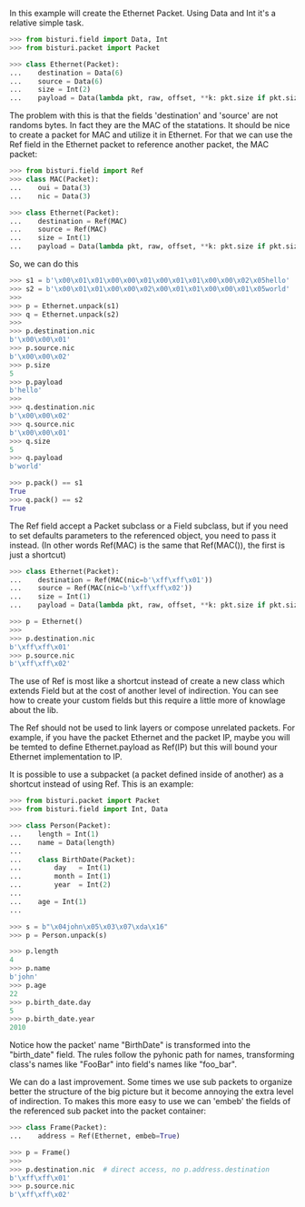 In this example will create the Ethernet Packet.
Using Data and Int it's a relative simple task.

```python
>>> from bisturi.field import Data, Int
>>> from bisturi.packet import Packet

>>> class Ethernet(Packet):
...    destination = Data(6)
...    source = Data(6)
...    size = Int(2)
...    payload = Data(lambda pkt, raw, offset, **k: pkt.size if pkt.size <= 1500 else len(raw)-offset)

```

The problem with this is that the fields 'destination' and 'source' are not randoms bytes.
In fact they are the MAC of the statations.
It should be nice to create a packet for MAC and utilize it in Ethernet. For that we can use
the Ref field in the Ethernet packet to reference another packet, the MAC packet:

```python
>>> from bisturi.field import Ref
>>> class MAC(Packet):
...    oui = Data(3)
...    nic = Data(3)

>>> class Ethernet(Packet):
...    destination = Ref(MAC)
...    source = Ref(MAC)
...    size = Int(1)
...    payload = Data(lambda pkt, raw, offset, **k: pkt.size if pkt.size <= 1500 else len(raw)-offset)

```

So, we can do this

```python
>>> s1 = b'\x00\x01\x01\x00\x00\x01\x00\x01\x01\x00\x00\x02\x05hello'
>>> s2 = b'\x00\x01\x01\x00\x00\x02\x00\x01\x01\x00\x00\x01\x05world'
>>>
>>> p = Ethernet.unpack(s1)
>>> q = Ethernet.unpack(s2)
>>>
>>> p.destination.nic
b'\x00\x00\x01'
>>> p.source.nic
b'\x00\x00\x02'
>>> p.size
5
>>> p.payload
b'hello'
>>>
>>> q.destination.nic
b'\x00\x00\x02'
>>> q.source.nic
b'\x00\x00\x01'
>>> q.size
5
>>> q.payload
b'world'

>>> p.pack() == s1
True
>>> q.pack() == s2
True

```

The Ref field accept a Packet subclass or a Field subclass, but if you need 
to set defaults parameters to the referenced object, you need to pass it instead.
(In other words Ref(MAC) is the same that Ref(MAC()), the first is just a shortcut)

```python
>>> class Ethernet(Packet):
...    destination = Ref(MAC(nic=b'\xff\xff\x01'))
...    source = Ref(MAC(nic=b'\xff\xff\x02'))
...    size = Int(1)
...    payload = Data(lambda pkt, raw, offset, **k: pkt.size if pkt.size <= 1500 else len(raw)-offset)

>>> p = Ethernet()
>>>
>>> p.destination.nic
b'\xff\xff\x01'
>>> p.source.nic
b'\xff\xff\x02'

```


The use of Ref is most like a shortcut instead of create a new class which extends Field
but at the cost of another level of indirection.
You can see how to create your custom fields but this require a little more of knowlage
about the lib.

The Ref should not be used to link layers or compose unrelated packets. For example, if you have
the packet Ethernet and the packet IP, maybe you will be temted to define 
Ethernet.payload as Ref(IP) but this will bound your Ethernet implementation to IP.

It is possible to use a subpacket (a packet defined inside of another) as a shortcut instead of using
Ref. This is an example:

```python
>>> from bisturi.packet import Packet
>>> from bisturi.field import Int, Data

>>> class Person(Packet):
...    length = Int(1)
...    name = Data(length)
...
...    class BirthDate(Packet):
...        day   = Int(1)
...        month = Int(1)
...        year  = Int(2)
...
...    age = Int(1)
...

>>> s = b"\x04john\x05\x03\x07\xda\x16"
>>> p = Person.unpack(s)

>>> p.length
4
>>> p.name
b'john'
>>> p.age
22
>>> p.birth_date.day
5
>>> p.birth_date.year
2010

```

Notice how the packet' name "BirthDate" is transformed into the "birth_date" field. 
The rules follow the pyhonic path for names, transforming class's names like "FooBar" into field's names like "foo_bar".

We can do a last improvement. Some times we use sub packets to organize better the
structure of the big picture but it become annoying the extra level of indirection.
To makes this more easy to use we can 'embeb' the fields of the referenced sub packet
into the packet container:

```python
>>> class Frame(Packet):
...    address = Ref(Ethernet, embeb=True)

>>> p = Frame()
>>>
>>> p.destination.nic  # direct access, no p.address.destination
b'\xff\xff\x01'
>>> p.source.nic
b'\xff\xff\x02'

```

